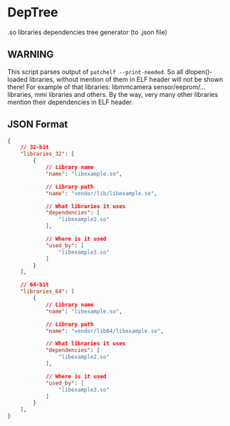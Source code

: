 # DepTree
.so libraries dependencies tree generator (to .json file)

## WARNING
This script parses output of `patchelf --print-needed`. So all dlopen()-loaded libraries, without mention of them in ELF header will not be shown there! For example of that libraries: libmmcamera sensor/eeprom/... libraries, mmi libraries and others. By the way, very many other libraries mention their dependencies in ELF header.

## JSON Format
```json
{
    // 32-bit
    "libraries_32": [
        {
            // Library name
            "name": "libexample.so",

            // Library path
            "name": "vendor/lib/libexample.so",

            // What libraries it uses
            "dependencies": [
                "libexample2.so"
            ],

            // Where is it used
            "used_by": [
                "libexample3.so"
            ]
        }
    ],

    // 64-bit
    "libraries_64": [
        {
            // Library name
            "name": "libexample.so",

            // Library path
            "name": "vendor/lib64/libexample.so",

            // What libraries it uses
            "dependencies": [
                "libexample2.so"
            ],

            // Where is it used
            "used_by": [
                "libexample3.so"
            ]
        }
    ],
}
```
